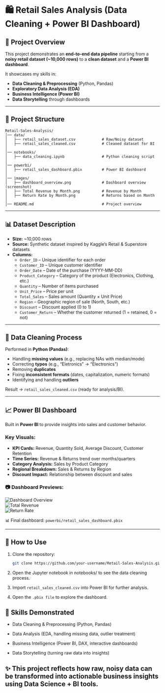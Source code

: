 # 🛍️ Retail Sales Analysis (Data Cleaning + Power BI Dashboard)

## 📌 Project Overview
This project demonstrates an **end-to-end data pipeline** starting from a **noisy retail dataset (~10,000 rows)** to a **clean dataset** and a **Power BI dashboard**.  

It showcases my skills in:
- **Data Cleaning & Preprocessing** (Python, Pandas)  
- **Exploratory Data Analysis (EDA)**  
- **Business Intelligence (Power BI)**  
- **Data Storytelling** through dashboards  

---

## 📂 Project Structure
    Retail-Sales-Analysis/  
    │── data/
    │   ├── retail_sales_dataset.csv            # Raw/Noisy dataset
    │   ├── retail_sales_cleaned.csv            # Cleaned dataset for BI
    │
    │── notebooks/
    │   ├── data_cleaning.ipynb                 # Python cleaning script
    │
    │── powerbi/
    │   ├── retail_sales_dashboard.pbix         # Power BI dashboard
    │
    │── images/
    │   ├── dashboard_overview.png              # Dashboard overview (screenshot)
    │   ├── Total Revenue by Month.png          # Revenue by Month
    │   ├── Return Rate by Month.png            # Returns based on Month
    │
    │── README.md                               # Project overview

---

## 📊 Dataset Description
- **Size:** ~10,000 rows  
- **Source:** Synthetic dataset inspired by Kaggle’s Retail & Superstore datasets  
- **Columns:**
  - `Order_ID` – Unique identifier for each order  
  - `Customer_ID` – Unique customer identifier  
  - `Order_Date` – Date of the purchase (YYYY-MM-DD)  
  - `Product_Category` – Category of the product (Electronics, Clothing, etc.)  
  - `Quantity` – Number of items purchased  
  - `Unit_Price` – Price per unit  
  - `Total_Sales` – Sales amount (Quantity × Unit Price)  
  - `Region` – Geographic region of sale (North, South, etc.)  
  - `Discount` – Discount applied (0 to 1)  
  - `Customer_Return` – Whether the customer returned (1 = retained, 0 = not)  

---

## 🧹 Data Cleaning Process
Performed in **Python (Pandas)**:
- Handling **missing values** (e.g., replacing NAs with median/mode)  
- Correcting **typos** (e.g., “Eletronics” → “Electronics”)  
- Removing **duplicates**  
- Fixing **inconsistent formats** (dates, capitalization, numeric formats)  
- Identifying and handling **outliers**  

Result → `retail_sales_cleaned.csv` (ready for analysis/BI).  

---

## 📈 Power BI Dashboard
Built in **Power BI** to provide insights into sales and customer behavior.  

### Key Visuals:
- **KPI Cards:** Revenue, Quantity Sold, Average Discount, Customer Retention  
- **Time Series:** Revenue & Returns trend over months/quarters  
- **Category Analysis:** Sales by Product Category  
- **Regional Breakdown:** Sales & Returns by Region  
- **Discount Impact:** Relationship between discount and sales  

### 📷 Dashboard Previews:
![Dashboard Overview]((images/dashboard-overview.png))  
![Total Revenue]((images/Total%20Revenue%20by%20Month%20and%20Quarter.png))  
![Return Rate]((images/ReturnRatebyMonth.png))  

📊 Final dashboard: `powerbi/retail_sales_dashboard.pbix`  

---

## 🚀 How to Use
1. Clone the repository:
   ```bash
   git clone https://github.com/your-username/Retail-Sales-Analysis.git
2. Open the Jupyter notebook in notebooks/ to see the data cleaning process.

3. Import `retail_sales_cleaned.csv` into Power BI for further analysis.

4. Open the `.pbix file` to explore the dashboard.

## 🔑 Skills Demonstrated

 - Data Cleaning & Preprocessing (Python, Pandas)

 - Data Analysis (EDA, handling missing data, outlier treatment)

 - Business Intelligence (Power BI, DAX, interactive dashboards)

 - Data Storytelling (turning raw data into insights)

## ✨ This project reflects how raw, noisy data can be transformed into actionable business insights using Data Science + BI tools.
